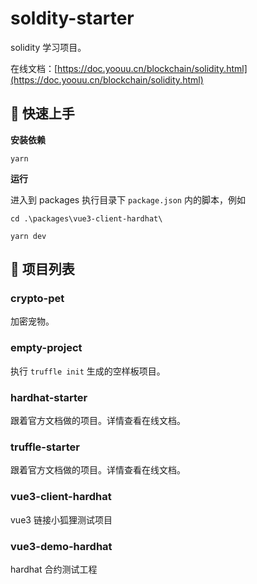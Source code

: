 # soldity-starter

solidity 学习项目。

在线文档：[https://doc.yoouu.cn/blockchain/solidity.html](https://doc.yoouu.cn/blockchain/solidity.html)

## 📌 快速上手

**安装依赖**

```shell
yarn
```

**运行**

进入到 packages 执行目录下 `package.json` 内的脚本，例如

```shell
cd .\packages\vue3-client-hardhat\

yarn dev
```

## 📌 项目列表

### crypto-pet

加密宠物。

### empty-project

执行 `truffle init` 生成的空样板项目。

### hardhat-starter

跟着官方文档做的项目。详情查看在线文档。

### truffle-starter

跟着官方文档做的项目。详情查看在线文档。

### vue3-client-hardhat

vue3 链接小狐狸测试项目

### vue3-demo-hardhat

hardhat 合约测试工程
